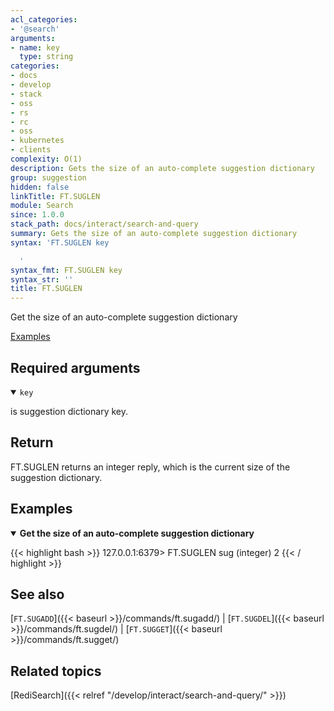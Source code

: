 ```yaml
---
acl_categories:
- '@search'
arguments:
- name: key
  type: string
categories:
- docs
- develop
- stack
- oss
- rs
- rc
- oss
- kubernetes
- clients
complexity: O(1)
description: Gets the size of an auto-complete suggestion dictionary
group: suggestion
hidden: false
linkTitle: FT.SUGLEN
module: Search
since: 1.0.0
stack_path: docs/interact/search-and-query
summary: Gets the size of an auto-complete suggestion dictionary
syntax: 'FT.SUGLEN key

  '
syntax_fmt: FT.SUGLEN key
syntax_str: ''
title: FT.SUGLEN
---
```


Get the size of an auto-complete suggestion dictionary

[Examples](#examples)

## Required arguments

<details open>
<summary><code>key</code></summary>

is suggestion dictionary key.
</details>

## Return

FT.SUGLEN returns an integer reply, which is the current size of the suggestion dictionary.

## Examples

<details open>
<summary><b>Get the size of an auto-complete suggestion dictionary</b></summary>

{{< highlight bash >}}
127.0.0.1:6379> FT.SUGLEN sug
(integer) 2
{{< / highlight >}}
</details>

## See also

[`FT.SUGADD`]({{< baseurl >}}/commands/ft.sugadd/) | [`FT.SUGDEL`]({{< baseurl >}}/commands/ft.sugdel/) | [`FT.SUGGET`]({{< baseurl >}}/commands/ft.sugget/) 

## Related topics

[RediSearch]({{< relref "/develop/interact/search-and-query/" >}})